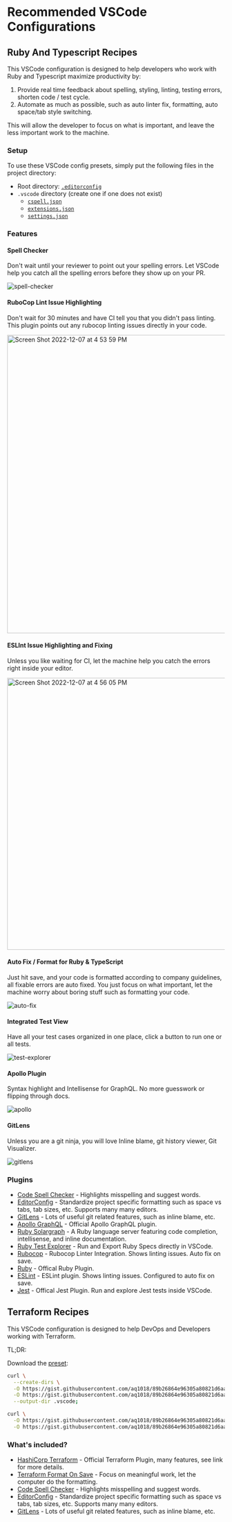 # Recommended VSCode Configurations

## Ruby And Typescript Recipes

This VSCode configuration is designed to help developers who work with Ruby and Typescript maximize productivity by:

1. Provide real time feedback about spelling, styling, linting, testing errors, shorten code / test cycle.
2. Automate as much as possible, such as auto linter fix, formatting, auto space/tab style switching.

This will allow the developer to focus on what is important, and leave the less important work to the machine.

### Setup

To use these VSCode config presets, simply put the following files in the project directory:

- Root directory: [`.editorconfig`](./.editorconfig)
- `.vscode` directory (create one if one does not exist)
  - [`cspell.json`](./cspell.json)
  - [`extensions.json`](./extensions.json)
  - [`settings.json`](./settings.json)

### Features

#### Spell Checker

Don't wait until your reviewer to point out your spelling errors. Let VSCode help you catch all the spelling errors before they show up on your PR.

![spell-checker](https://user-images.githubusercontent.com/18140/206821720-bd60f35b-f33f-458d-b9b4-6eae18cf0a19.gif)

#### RuboCop Lint Issue Highlighting

Don't wait for 30 minutes and have CI tell you that you didn't pass linting. This plugin points out any rubocop linting issues directly in your code.

<img width="689" alt="Screen Shot 2022-12-07 at 4 53 59 PM" src="https://user-images.githubusercontent.com/18140/206329700-98ee28b5-ce66-4ae4-b5f9-aa0a6e31be93.png">


#### ESLInt Issue Highlighting and Fixing

Unless you like waiting for CI, let the machine help you catch the errors right inside your editor.

<img width="628" alt="Screen Shot 2022-12-07 at 4 56 05 PM" src="https://user-images.githubusercontent.com/18140/206329911-126abc0f-bfa6-443c-b75a-f5dd6cff79ac.png">

#### Auto Fix / Format for Ruby & TypeScript

Just hit save, and your code is formatted according to company guidelines, all fixable errors are auto fixed. You just focus on what important, let the machine worry about boring stuff such as formatting your code.

![auto-fix](https://user-images.githubusercontent.com/18140/206821754-6736c42b-0041-4c95-a2b7-19bc92600090.gif)

#### Integrated Test View

Have all your test cases organized in one place, click a button to run one or all tests.

![test-explorer](https://user-images.githubusercontent.com/18140/206821766-292e637f-80d2-48b9-8ca7-bb3c83ab8561.gif)

#### Apollo Plugin

Syntax highlight and Intellisense for GraphQL. No more guesswork or flipping through docs.

![apollo](https://user-images.githubusercontent.com/18140/206821779-3cb36434-36e4-46e5-8d73-a2fc773941ff.gif)

#### GitLens

Unless you are a git ninja, you will love Inline blame, git history viewer, Git Visualizer.

![gitlens](https://user-images.githubusercontent.com/18140/206821794-e5d506b9-c836-49b2-9517-4bf311320f1a.gif)

### Plugins

- [Code Spell Checker](https://marketplace.visualstudio.com/items?itemName=streetsidesoftware.code-spell-checker) - Highlights misspelling and suggest words.
- [EditorConfig](https://marketplace.visualstudio.com/items?itemName=EditorConfig.EditorConfig) - Standardize project specific formatting such as space vs tabs, tab sizes, etc. Supports many many editors.
- [GitLens](https://marketplace.visualstudio.com/items?itemName=eamodio.gitlens) - Lots of useful git related features, such as inline blame, etc.
- [Apollo GraphQL](https://marketplace.visualstudio.com/items?itemName=apollographql.vscode-apollo) - Official Apollo GraphQL plugin.
- [Ruby Solargraph](https://marketplace.visualstudio.com/items?itemName=castwide.solargraph) - A Ruby language server featuring code completion, intellisense, and inline documentation.
- [Ruby Test Explorer](https://marketplace.visualstudio.com/items?itemName=connorshea.vscode-ruby-test-adapter) - Run and Export Ruby Specs directly in VSCode.
- [Rubocop](https://marketplace.visualstudio.com/items?itemName=misogi.ruby-rubocop) - Rubocop Linter Integration. Shows linting issues. Auto fix on save.
- [Ruby](https://marketplace.visualstudio.com/items?itemName=wingrunr21.vscode-ruby) - Offical Ruby Plugin.
- [ESLint](https://marketplace.visualstudio.com/items?itemName=dbaeumer.vscode-eslint) - ESLint plugin. Shows linting issues. Configured to auto fix on save.
- [Jest](https://marketplace.visualstudio.com/items?itemName=Orta.vscode-jest) - Offical Jest Plugin. Run and explore Jest tests inside VSCode.


## Terraform Recipes

This VSCode configuration is designed to help DevOps and Developers working with Terraform.

TL;DR:

Download the [preset](https://gist.github.com/aq1018/89b26864e96305a80821d6aa506394dd):

```sh
curl \
  --create-dirs \
  -O https://gist.githubusercontent.com/aq1018/89b26864e96305a80821d6aa506394dd/raw/extensions.json \
  -O https://gist.githubusercontent.com/aq1018/89b26864e96305a80821d6aa506394dd/raw/settings.json \
  --output-dir .vscode;

curl \
  -O https://gist.githubusercontent.com/aq1018/89b26864e96305a80821d6aa506394dd/raw/.editorconfig \
  -O https://gist.githubusercontent.com/aq1018/89b26864e96305a80821d6aa506394dd/raw/cspell.json
```

### What's included?

* [HashiCorp Terraform](https://marketplace.visualstudio.com/items?itemName=HashiCorp.terraform) - Official Terraform Plugin, many features, see link for more details.
* [Terraform Format On Save](https://marketplace.visualstudio.com/items?itemName=matheusq94.TFS) - Focus on meaningful work, let the computer do the formatting.
* [Code Spell Checker](https://marketplace.visualstudio.com/items?itemName=streetsidesoftware.code-spell-checker) - Highlights misspelling and suggest words.
* [EditorConfig](https://marketplace.visualstudio.com/items?itemName=EditorConfig.EditorConfig) - Standardize project specific formatting such as space vs tabs, tab sizes, etc. Supports many many editors.
* [GitLens](https://marketplace.visualstudio.com/items?itemName=eamodio.gitlens) - Lots of useful git related features, such as inline blame, etc.

